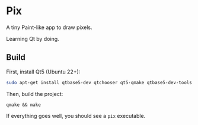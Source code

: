 # Pix
A tiny Paint-like app to draw pixels.

Learning Qt by doing.

## Build
First, install Qt5 (Ubuntu 22+):
```sh
sudo apt-get install qtbase5-dev qtchooser qt5-qmake qtbase5-dev-tools
```

Then, build the project:
```
qmake && make
```

If everything goes well, you should see a `pix` executable.
